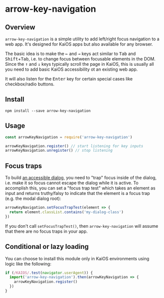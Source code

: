 arrow-key-navigation
=====

## Overview

`arrow-key-navigation` is a simple utility to add left/right focus navigation to a web app. It's
designed for KaiOS apps but also available for any browser.

The basic idea is to make the <kbd>←</kbd> and <kbd>→</kbd> keys act similar to 
<kbd>Tab</kbd> and <kbd>Shift</kbd>+<kbd>Tab</kbd>, i.e. to change focus between focusable elements in the DOM.
Since the <kbd>↑</kbd> and <kbd>↓</kbd> keys typically scroll the page in KaiOS, this is usually all you need
to add basic KaiOS accessibility ot an existing web app.

It will also listen for the <kbd>Enter</kbd> key for certain special cases like checkbox/radio buttons.

## Install

    npm install --save arrow-key-navigation

## Usage

```js
const arrowKeyNavigation = require('arrow-key-navigation')

arrowKeyNavigation.register() // start listening for key inputs
arrowKeyNavigation.unregister() // stop listening
```

## Focus traps

To build [an accessible dialog](https://www.w3.org/TR/wai-aria-practices-1.1/#dialog_modal), you need to
"trap" focus inside of the dialog, i.e. make it so focus cannot escape the dialog while it is active. To
accomplish this, you can set a "focus trap test" which takes an element as input and returns truthy/falsy
to indicate that the element is a focus trap (e.g. the modal dialog root):

```js
arrowKeyNavigation.setFocusTrapTest(element => {
  return element.classList.contains('my-dialog-class')
})
```

If you don't call `setFocusTrapTest()`, then `arrow-key-navigation` will assume that there are no focus traps
in your app.

## Conditional or lazy loading

You can choose to install this module only in KaiOS environments using logic like the following:

```js
if (/KAIOS/.test(navigator.userAgent)) {
  import('arrow-key-navigation').then(arrowKeyNavigation => {
    arrowKeyNavigation.register()
  })
}
```
